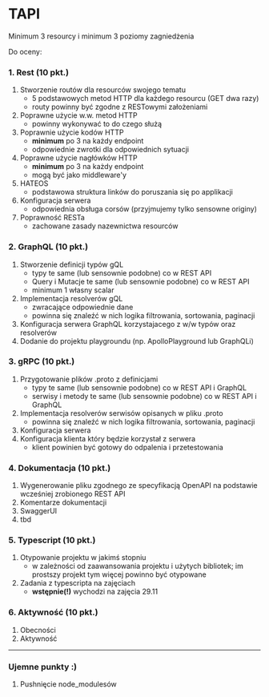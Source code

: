 # TAPI

Minimum 3 resourcy i minimum 3 poziomy zagniedżenia

Do oceny:

### 1. Rest (10 pkt.)

1. Stworzenie routów dla resourców swojego tematu
   - 5 podstawowych metod HTTP dla każdego resourcu (GET dwa razy)
   - routy powinny być zgodne z RESTowymi założeniami
2. Poprawne użycie w.w. metod HTTP
   - powinny wykonywać to do czego służą
3. Poprawnie użycie kodów HTTP
   - **minimum** po 3 na każdy endpoint
   - odpowiednie zwrotki dla odpowiednich sytuacji
4. Poprawne użycie nagłówków HTTP
   - **minimum** po 3 na każdy endpoint
   - mogą być jako middleware'y
5. HATEOS
   - podstawowa struktura linków do poruszania się po applikacji
6. Konfiguracja serwera
   - odpowiednia obsługa corsów (przyjmujemy tylko sensowne originy)
7. Poprawność RESTa
   - zachowane zasady nazewnictwa resourców

### 2. GraphQL (10 pkt.)

1. Stworzenie definicji typów gQL
   - typy te same (lub sensownie podobne) co w REST API
   - Query i Mutacje te same (lub sensownie podobne) co w REST API
   - minimum 1 własny scalar
2. Implementacja resolverów gQL
   - zwracające odpowiednie dane
   - powinna się znaleźć w nich logika filtrowania, sortowania, paginacji
3. Konfiguracja serwera GraphQL korzystajacego z w/w typów oraz resolverów
4. Dodanie do projektu playgroundu (np. ApolloPlayground lub GraphQLi)

### 3. gRPC (10 pkt.)

1. Przygotowanie plików .proto z definicjami
   - typy te same (lub sensownie podobne) co w REST API i GraphQL
   - serwisy i metody te same (lub sensownie podobne) co w REST API i GraphQL
2. Implementacja resolverów serwisów opisanych w pliku .proto
   - powinna się znaleźć w nich logika filtrowania, sortowania, paginacji
3. Konfiguracja serwera
4. Konfiguracja klienta który będzie korzystał z serwera
   - klient powinien być gotowy do odpalenia i przetestowania

### 4. Dokumentacja (10 pkt.)

1. Wygenerowanie pliku zgodnego ze specyfikacją OpenAPI na podstawie wcześniej zrobionego REST API
2. Komentarze dokumentacji
3. SwaggerUI
4. tbd

### 5. Typescript (10 pkt.)

1. Otypowanie projektu w jakimś stopniu
   - w zależności od zaawansowania projektu i użytych bibliotek; im prostszy projekt tym więcej powinno być otypowane
2. Zadania z typescripta na zajęciach
   - **wstępnie(!)** wychodzi na zajęcia 29.11

### 6. Aktywność (10 pkt.)

1. Obecności
2. Aktywność

---

### Ujemne punkty :)

1. Pushnięcie node_modulesów

